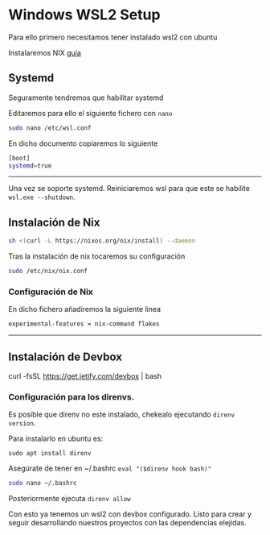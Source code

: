 # Windows WSL2 Setup

Para ello primero necesitamos tener instalado wsl2 con ubuntu

Instalaremos NIX [guía](https://nixos.org/download/)

## Systemd
Seguramente tendremos que habilitar systemd

Editaremos para ello el siguiente fichero con `nano`
``` bash
sudo nano /etc/wsl.conf
```
En dicho documento copiaremos lo siguiente
``` bash
[boot]
systemd=true
```

---

Una vez se soporte systemd. Reiniciaremos wsl para que este se habilite `wsl.exe --shutdown`.
## Instalación de Nix

``` bash
sh <(curl -L https://nixos.org/nix/install) --daemon
```

Tras la instalación de nix tocaremos su configuración

``` bash
sudo /etc/nix/nix.conf
```
### Configuración de Nix

En dicho fichero añadiremos la siguiente linea

``` bash
experimental-features = nix-command flakes
```

---

## Instalación de Devbox
curl -fsSL https://get.jetify.com/devbox | bash

### Configuración para los direnvs.
Es posible que direnv no este instalado, chekealo ejecutando `direnv version`.

Para instalarlo en ubuntu es:
```
sudo apt install direnv
```

Asegúrate de tener en ~/.bashrc `eval "($direnv hook bash)"`

``` bash
sudo nano ~/.bashrc
```

Posteriormente ejecuta `direnv allow`

Con esto ya tenemos un wsl2 con devbox configurado. Listo para crear y seguir desarrollando nuestros proyectos con las dependencias elejidas.
